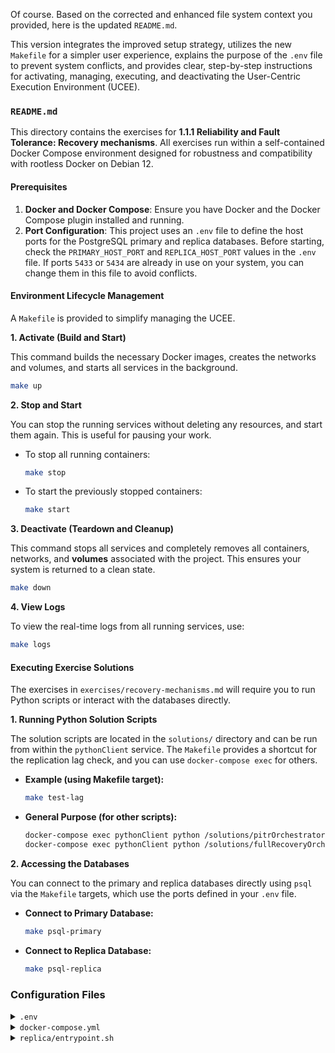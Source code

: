 Of course. Based on the corrected and enhanced file system context you provided, here is the updated `README.md`.

This version integrates the improved setup strategy, utilizes the new `Makefile` for a simpler user experience, explains the purpose of the `.env` file to prevent system conflicts, and provides clear, step-by-step instructions for activating, managing, executing, and deactivating the User-Centric Execution Environment (UCEE).

### `README.md`

This directory contains the exercises for **1.1.1 Reliability and Fault Tolerance: Recovery mechanisms**. All exercises run within a self-contained Docker Compose environment designed for robustness and compatibility with rootless Docker on Debian 12.

#### Prerequisites

1.  **Docker and Docker Compose**: Ensure you have Docker and the Docker Compose plugin installed and running.
2.  **Port Configuration**: This project uses an `.env` file to define the host ports for the PostgreSQL primary and replica databases. Before starting, check the `PRIMARY_HOST_PORT` and `REPLICA_HOST_PORT` values in the `.env` file. If ports `5433` or `5434` are already in use on your system, you can change them in this file to avoid conflicts.

#### Environment Lifecycle Management

A `Makefile` is provided to simplify managing the UCEE.

**1. Activate (Build and Start)**

This command builds the necessary Docker images, creates the networks and volumes, and starts all services in the background.

```bash
make up
```

**2. Stop and Start**

You can stop the running services without deleting any resources, and start them again. This is useful for pausing your work.

*   To stop all running containers:
    ```bash
    make stop
    ```
*   To start the previously stopped containers:
    ```bash
    make start
    ```

**3. Deactivate (Teardown and Cleanup)**

This command stops all services and completely removes all containers, networks, and **volumes** associated with the project. This ensures your system is returned to a clean state.

```bash
make down
```

**4. View Logs**

To view the real-time logs from all running services, use:

```bash
make logs
```

#### Executing Exercise Solutions

The exercises in `exercises/recovery-mechanisms.md` will require you to run Python scripts or interact with the databases directly.

**1. Running Python Solution Scripts**

The solution scripts are located in the `solutions/` directory and can be run from within the `pythonClient` service. The `Makefile` provides a shortcut for the replication lag check, and you can use `docker-compose exec` for others.

*   **Example (using Makefile target):**
    ```bash
    make test-lag
    ```
*   **General Purpose (for other scripts):**
    ```bash
    docker-compose exec pythonClient python /solutions/pitrOrchestrator.py
    docker-compose exec pythonClient python /solutions/fullRecoveryOrchestrator.py
    ```

**2. Accessing the Databases**

You can connect to the primary and replica databases directly using `psql` via the `Makefile` targets, which use the ports defined in your `.env` file.

*   **Connect to Primary Database:**
    ```bash
    make psql-primary
    ```
*   **Connect to Replica Database:**
    ```bash
    make psql-replica
    ```

### Configuration Files

<details>
<summary><code>.env</code></summary>

```dotenv
# Environment configuration for Stateless Mind exercises
# Define host ports to avoid conflicts with local services.
# Change these values if ports 5433 or 5434 are in use on your system.
PRIMARY_HOST_PORT=5433
REPLICA_HOST_PORT=5434
```
</details>

<details>
<summary><code>docker-compose.yml</code></summary>

```yaml
version: '3.8'

# This Compose file defines the services, networks, and volumes for the application.

services:
  primary:
    image: postgres:15
    container_name: primary
    volumes:
      - ./primary/init:/docker-entrypoint-initdb.d
      - postgresPrimaryData:/var/lib/postgresql/data
      - walArchive:/archive
    environment:
      POSTGRES_DB: statelessCommerce
      POSTGRES_USER: admin
      POSTGRES_PASSWORD: password
    # CORRECTED: The command now correctly invokes the 'postgres' executable
    # and passes the configuration flags as arguments.
    command: >
      postgres
      -c wal_level=replica
      -c archive_mode=on
      -c archive_command='cp %p /archive/%f'
      -c max_wal_senders=10
      -c hot_standby=on
    ports:
      - "${PRIMARY_HOST_PORT}:5432"
    networks:
      - postgresnet
      - clientnet
    healthcheck:
      test: ["CMD-SHELL", "pg_isready -U admin -d statelessCommerce"]
      interval: 5s
      timeout: 5s
      retries: 5

  replica:
    build:
      context: ./replica
    container_name: replica
    depends_on:
      primary:
        # Ensures replica setup begins only after the primary is fully healthy.
        condition: service_healthy
    volumes:
      - postgresReplicaData:/var/lib/postgresql/data
      - walArchive:/archive
    environment:
      POSTGRES_USER: admin
      POSTGRES_PASSWORD: password
    ports:
      - "${REPLICA_HOST_PORT}:5432"
    networks:
      - postgresnet

  pythonClient:
    image: python:3.10-slim
    container_name: pythonClient
    working_dir: /app
    volumes:
      - ./solutions:/solutions
    command: tail -f /dev/null # Keep container running
    networks:
      - clientnet
    depends_on:
      - primary
      - replica
    environment:
      PRIMARY_HOST: primary
      REPLICA_HOST: replica
      DB_USER: admin
      DB_PASSWORD: password
      DB_NAME: statelessCommerce

volumes:
  # Named volumes ensure data persistence and are managed by Docker.
  postgresPrimaryData:
    name: statelessCommercePrimaryData
  postgresReplicaData:
    name: statelessCommerceReplicaData
  walArchive:
    name: statelessCommerceWalArchive

networks:
  # Explicit network definitions for better isolation and portability.
  postgresnet:
    driver: bridge
  clientnet:
    driver: bridge
```
</details>

<details>
<summary><code>replica/entrypoint.sh</code></summary>

```bash
#!/bin/bash
set -e

# This script runs as the 'postgres' user inside the container.

# Stop the server that was auto-started by the base image to allow backup.
pg_ctl -D "$PGDATA" -m fast -w stop

# Clean out the existing data directory to ensure a fresh restore.
rm -rf "$PGDATA"/*

echo "Starting base backup from primary..."

# Use a temporary .pgpass file for credentials during backup to avoid interactive prompts.
echo "primary:5432:*:admin:password" > ~/.pgpass
chmod 0600 ~/.pgpass

# Loop until the primary is available and the base backup succeeds.
# --create-slot ensures the primary creates a durable replication slot for this replica.
until pg_basebackup --pgdata="$PGDATA" --host=primary --username=admin -W --wal-method=stream --slot=replica_slot --create-slot
do
  echo "Waiting for primary to connect to create base backup..."
  sleep 1s
done

# Clean up the temporary password file immediately after use.
rm ~/.pgpass

# Set correct permissions for the data directory after backup.
chmod 0700 "$PGDATA"

# Create the standby.signal file to indicate this is a replica.
touch "$PGDATA/standby.signal"

# Create postgresql.auto.conf with connection info and restore command.
cat > "$PGDATA/postgresql.auto.conf" <<EOF
primary_conninfo = 'host=primary port=5432 user=admin password=password'
restore_command = 'cp /archive/%f %p'
primary_slot_name = 'replica_slot'
EOF

echo "Replica setup complete. The container will now start PostgreSQL..."
# The script now finishes, allowing the original Docker entrypoint to start postgres.
```
</details>